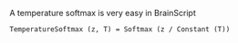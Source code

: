 A temperature softmax is very easy in BrainScript
```
TemperatureSoftmax (z, T) = Softmax (z / Constant (T))
```